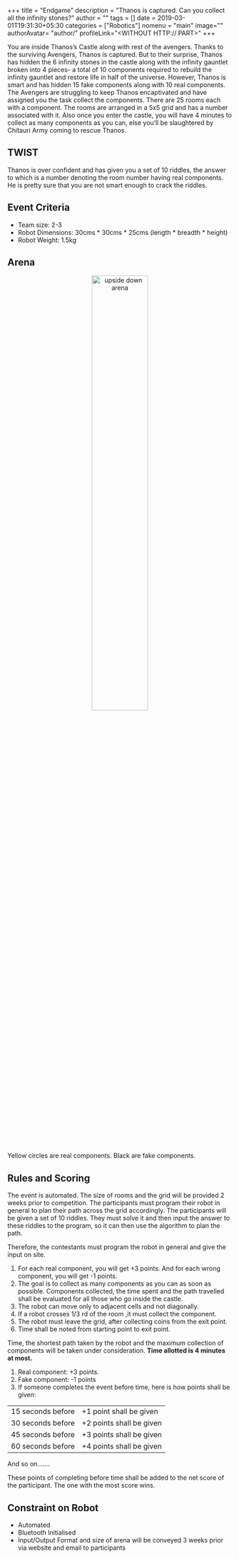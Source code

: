 +++
title = "Endgame"
description = "Thanos is captured. Can you collect all the infinity stones?"
author = ""
tags = []
date = 2019-03-01T19:31:30+05:30
categories = ["Robotics"]
nomenu = "main"
image="<BACKGROUND IMAGE FOR YOUR POST>"
authorAvatar= "author/<YOUR AVATAR>"
profileLink="<WITHOUT HTTP:// PART>"
+++

You are inside Thanos’s Castle along with rest of the avengers. Thanks to the surviving Avengers, Thanos is
captured. But to their surprise, Thanos has hidden the 6 infinity stones in the castle along with the infinity
gauntlet broken into 4 pieces- a total of 10 components required to rebuild the infinity gauntlet and
restore life in half of the universe. However, Thanos is smart and has hidden 15 fake components along
with 10 real components. The Avengers are struggling to keep Thanos encaptivated and have assigned you
the task collect the components.
There are 25 rooms each with a component. The rooms are arranged in a 5x5 grid and has a number
associated with it. Also once you enter the castle, you will have 4 minutes to collect as many components
as you can, else you’ll be slaughtered by Chitauri Army coming to rescue Thanos.

## TWIST
Thanos is over confident and has given you a set of 10 riddles, the answer to which is a number denoting
the room number having real components. He is pretty sure that you are not smart enough to crack the
riddles.

## Event Criteria
- Team size: 2-3
- Robot Dimensions: 30cms * 30cms * 25cms (length * breadth * height)
- Robot Weight: 1.5kg

## Arena

<p align="center">
	<img style="width: 50%" alt="upside down arena" src="/images/Screeenshot_from_2019-03-14_15-16-51.png"></img>
</p>

Yellow circles are real components. Black are fake components.

## Rules and Scoring

The event is automated. The size of rooms and the grid will be provided 2 weeks prior to competition. The
participants must program their robot in general to plan their path across the grid accordingly.
The participants will be given a set of 10 riddles. They must solve it and then input the answer to these
riddles to the program, so it can then use the algorithm to plan the path.

Therefore, the contestants must program the robot in general and give the input on site.

1. For each real component, you will get +3 points. And for each wrong component, you will get -1 points.
2. The goal is to collect as many components as you can as soon as possible. Components collected, the time spent and the path travelled shall be evaluated for all those who go inside the castle.
3. The robot can move only to adjacent cells and not diagonally.
4. If a robot crosses 1/3 rd of the room ,it must collect the component.
5. The robot must leave the grid, after collecting coins from the exit point.
6. Time shall be noted from starting point to exit point.

Time, the shortest path taken by the robot and the maximum collection of components will be taken under
consideration. **Time allotted is 4 minutes at most.**

1. Real component: +3 points.
2. Fake component: -1 points
3. If someone completes the event before time, here is how points shall be given:

|                   |                          |
|-------------------|--------------------------|
| 15 seconds before | +1 point  shall be given |
| 30 seconds before | +2 points shall be given |
| 45 seconds before | +3 points shall be given |
| 60 seconds before | +4 points shall be given |

And so on.......

These points of completing before time shall be added to the net score of the participant. The one with the
most score wins.

## Constraint on Robot
- Automated
- Bluetooth Initialised
- Input/Output Format and size of arena will be conveyed 3 weeks prior via website and email to participants
